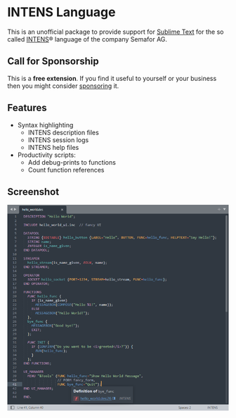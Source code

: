 # INTENS Language

This is an unofficial package to provide support for [Sublime Text](https://www.sublimetext.com/) for the so called [INTENS](https://www.semafor.ch/en/products/intens/)&reg; language of the company Semafor AG.

## Call for Sponsorship

This is a **free extension**.
If you find it useful to yourself or your business then you might consider [sponsoring](https://ko-fi.com/anticultist) it.

## Features

* Syntax highlighting
  * INTENS description files
  * INTENS session logs
  * INTENS help files
* Productivity scripts:
  * Add debug-prints to functions
  * Count function references

## Screenshot

![Screenshot](screenshot.png)
